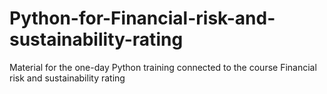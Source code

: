 # Python-for-Financial-risk-and-sustainability-rating
Material for the one-day Python training connected to the course Financial risk and sustainability rating
